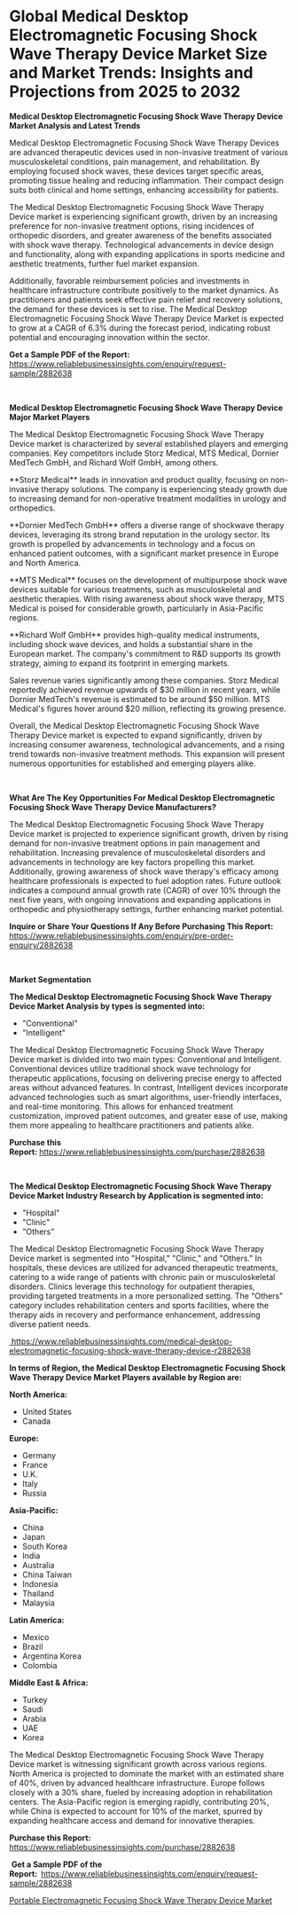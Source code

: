 <p><h1>Global Medical Desktop Electromagnetic Focusing Shock Wave Therapy Device Market Size and Market Trends: Insights and Projections from 2025 to 2032</h1></p><p><strong>Medical Desktop Electromagnetic Focusing Shock Wave Therapy Device Market Analysis and Latest Trends</strong></p>
<p><p>Medical Desktop Electromagnetic Focusing Shock Wave Therapy Devices are advanced therapeutic devices used in non-invasive treatment of various musculoskeletal conditions, pain management, and rehabilitation. By employing focused shock waves, these devices target specific areas, promoting tissue healing and reducing inflammation. Their compact design suits both clinical and home settings, enhancing accessibility for patients.</p><p>The Medical Desktop Electromagnetic Focusing Shock Wave Therapy Device market is experiencing significant growth, driven by an increasing preference for non-invasive treatment options, rising incidences of orthopedic disorders, and greater awareness of the benefits associated with shock wave therapy. Technological advancements in device design and functionality, along with expanding applications in sports medicine and aesthetic treatments, further fuel market expansion. </p><p>Additionally, favorable reimbursement policies and investments in healthcare infrastructure contribute positively to the market dynamics. As practitioners and patients seek effective pain relief and recovery solutions, the demand for these devices is set to rise. The Medical Desktop Electromagnetic Focusing Shock Wave Therapy Device Market is expected to grow at a CAGR of 6.3% during the forecast period, indicating robust potential and encouraging innovation within the sector.</p></p>
<p><strong>Get a Sample PDF of the Report:&nbsp;</strong> <a href="https://www.reliablebusinessinsights.com/enquiry/request-sample/2882638?utm_campaign=3360&utm_medium=2&utm_source=Github&utm_content=ia&utm_term=13032025&utm_id=medical-desktop-electromagnetic-focusing-shock-wave-therapy-device">https://www.reliablebusinessinsights.com/enquiry/request-sample/2882638</a></p>
<p>&nbsp;</p>
<p><strong>Medical Desktop Electromagnetic Focusing Shock Wave Therapy Device Major Market Players</strong></p>
<p><p>The Medical Desktop Electromagnetic Focusing Shock Wave Therapy Device market is characterized by several established players and emerging companies. Key competitors include Storz Medical, MTS Medical, Dornier MedTech GmbH, and Richard Wolf GmbH, among others.</p><p>**Storz Medical** leads in innovation and product quality, focusing on non-invasive therapy solutions. The company is experiencing steady growth due to increasing demand for non-operative treatment modalities in urology and orthopedics. </p><p>**Dornier MedTech GmbH** offers a diverse range of shockwave therapy devices, leveraging its strong brand reputation in the urology sector. Its growth is propelled by advancements in technology and a focus on enhanced patient outcomes, with a significant market presence in Europe and North America.</p><p>**MTS Medical** focuses on the development of multipurpose shock wave devices suitable for various treatments, such as musculoskeletal and aesthetic therapies. With rising awareness about shock wave therapy, MTS Medical is poised for considerable growth, particularly in Asia-Pacific regions.</p><p>**Richard Wolf GmbH** provides high-quality medical instruments, including shock wave devices, and holds a substantial share in the European market. The company's commitment to R&D supports its growth strategy, aiming to expand its footprint in emerging markets.</p><p>Sales revenue varies significantly among these companies. Storz Medical reportedly achieved revenue upwards of $30 million in recent years, while Dornier MedTech's revenue is estimated to be around $50 million. MTS Medical's figures hover around $20 million, reflecting its growing presence.</p><p>Overall, the Medical Desktop Electromagnetic Focusing Shock Wave Therapy Device market is expected to expand significantly, driven by increasing consumer awareness, technological advancements, and a rising trend towards non-invasive treatment methods. This expansion will present numerous opportunities for established and emerging players alike.</p></p>
<p>&nbsp;</p>
<p><strong>What Are The Key Opportunities For Medical Desktop Electromagnetic Focusing Shock Wave Therapy Device Manufacturers?</strong></p>
<p><p>The Medical Desktop Electromagnetic Focusing Shock Wave Therapy Device market is projected to experience significant growth, driven by rising demand for non-invasive treatment options in pain management and rehabilitation. Increasing prevalence of musculoskeletal disorders and advancements in technology are key factors propelling this market. Additionally, growing awareness of shock wave therapy's efficacy among healthcare professionals is expected to fuel adoption rates. Future outlook indicates a compound annual growth rate (CAGR) of over 10% through the next five years, with ongoing innovations and expanding applications in orthopedic and physiotherapy settings, further enhancing market potential.</p></p>
<p><strong>Inquire or Share Your Questions If Any Before Purchasing This Report:</strong> <a href="https://www.reliablebusinessinsights.com/enquiry/pre-order-enquiry/2882638?utm_campaign=3360&utm_medium=2&utm_source=Github&utm_content=ia&utm_term=13032025&utm_id=medical-desktop-electromagnetic-focusing-shock-wave-therapy-device">https://www.reliablebusinessinsights.com/enquiry/pre-order-enquiry/2882638</a></p>
<p>&nbsp;</p>
<p><strong>Market Segmentation</strong></p>
<p><strong>The Medical Desktop Electromagnetic Focusing Shock Wave Therapy Device Market Analysis by types is segmented into:</strong></p>
<p><ul><li>"Conventional"</li><li>"Intelligent"</li></ul></p>
<p><p>The Medical Desktop Electromagnetic Focusing Shock Wave Therapy Device market is divided into two main types: Conventional and Intelligent. Conventional devices utilize traditional shock wave technology for therapeutic applications, focusing on delivering precise energy to affected areas without advanced features. In contrast, Intelligent devices incorporate advanced technologies such as smart algorithms, user-friendly interfaces, and real-time monitoring. This allows for enhanced treatment customization, improved patient outcomes, and greater ease of use, making them more appealing to healthcare practitioners and patients alike.</p></p>
<p><strong>Purchase this Report:&nbsp;</strong><a href="https://www.reliablebusinessinsights.com/purchase/2882638?utm_campaign=3360&utm_medium=2&utm_source=Github&utm_content=ia&utm_term=13032025&utm_id=medical-desktop-electromagnetic-focusing-shock-wave-therapy-device">https://www.reliablebusinessinsights.com/purchase/2882638</a></p>
<p>&nbsp;</p>
<p><strong>The Medical Desktop Electromagnetic Focusing Shock Wave Therapy Device Market Industry Research by Application is segmented into:</strong></p>
<p><ul><li>"Hospital"</li><li>"Clinic"</li><li>"Others"</li></ul></p>
<p><p>The Medical Desktop Electromagnetic Focusing Shock Wave Therapy Device market is segmented into "Hospital," "Clinic," and "Others." In hospitals, these devices are utilized for advanced therapeutic treatments, catering to a wide range of patients with chronic pain or musculoskeletal disorders. Clinics leverage this technology for outpatient therapies, providing targeted treatments in a more personalized setting. The "Others" category includes rehabilitation centers and sports facilities, where the therapy aids in recovery and performance enhancement, addressing diverse patient needs.</p></p>
<p><a href="https://www.reliablebusinessinsights.com/medical-desktop-electromagnetic-focusing-shock-wave-therapy-device-r2882638?utm_campaign=3360&utm_medium=2&utm_source=Github&utm_content=ia&utm_term=13032025&utm_id=medical-desktop-electromagnetic-focusing-shock-wave-therapy-device">&nbsp;https://www.reliablebusinessinsights.com/medical-desktop-electromagnetic-focusing-shock-wave-therapy-device-r2882638</a></p>
<p><strong>In terms of Region, the Medical Desktop Electromagnetic Focusing Shock Wave Therapy Device Market Players available by Region are:</strong></p>
<p>
    <p> <strong> North America: </strong>
        <ul>
            <li>United States</li>
            <li>Canada</li>
        </ul>
        </p> 
    <p> <strong> Europe: </strong>
        <ul>
            <li>Germany</li>
            <li>France</li>
            <li>U.K.</li>
            <li>Italy</li>
            <li>Russia</li>
        </ul>
        </p> 
    <p> <strong> Asia-Pacific: </strong>
        <ul>
            <li>China</li>
            <li>Japan</li>
            <li>South Korea</li>
            <li>India</li>
            <li>Australia</li>
            <li>China Taiwan</li>
            <li>Indonesia</li>
            <li>Thailand</li>
            <li>Malaysia</li>
        </ul>
        </p> 
    <p> <strong> Latin America: </strong>
        <ul>
            <li>Mexico</li>
            <li>Brazil</li>
            <li>Argentina Korea</li>
            <li>Colombia</li>
        </ul>
        </p> 
    <p> <strong> Middle East & Africa: </strong>
        <ul>
            <li>Turkey</li>
            <li>Saudi</li>
            <li>Arabia</li>
            <li>UAE</li>
            <li>Korea</li>
        </ul>
    </p>
    </p>
<p><p>The Medical Desktop Electromagnetic Focusing Shock Wave Therapy Device market is witnessing significant growth across various regions. North America is projected to dominate the market with an estimated share of 40%, driven by advanced healthcare infrastructure. Europe follows closely with a 30% share, fueled by increasing adoption in rehabilitation centers. The Asia-Pacific region is emerging rapidly, contributing 20%, while China is expected to account for 10% of the market, spurred by expanding healthcare access and demand for innovative therapies.</p></p>
<p><strong>Purchase this Report: </strong><a href="https://www.reliablebusinessinsights.com/purchase/2882638?utm_campaign=3360&utm_medium=2&utm_source=Github&utm_content=ia&utm_term=13032025&utm_id=medical-desktop-electromagnetic-focusing-shock-wave-therapy-device">https://www.reliablebusinessinsights.com/purchase/2882638</a></p>
<p>&nbsp;<strong>Get a Sample PDF of the Report:&nbsp;&nbsp;</strong><a href="https://www.reliablebusinessinsights.com/enquiry/request-sample/2882638?utm_campaign=3360&utm_medium=2&utm_source=Github&utm_content=ia&utm_term=13032025&utm_id=medical-desktop-electromagnetic-focusing-shock-wave-therapy-device">https://www.reliablebusinessinsights.com/enquiry/request-sample/2882638</a></p>
<p><strong></strong></p>
<p><p><a href="https://github.com/kolffmaris58/Market-Research-Report-List-1/blob/main/portable-electromagnetic-focusing-shock-wave-therapy-device-market.md?utm_campaign=3360&utm_medium=2&utm_source=Github&utm_content=ia&utm_term=13032025&utm_id=medical-desktop-electromagnetic-focusing-shock-wave-therapy-device">Portable Electromagnetic Focusing Shock Wave Therapy Device Market</a></p></p>